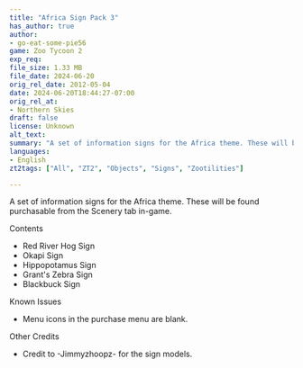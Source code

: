 ```yaml
---
title: "Africa Sign Pack 3"
has_author: true
author: 
- go-eat-some-pie56
game: Zoo Tycoon 2
exp_req: 
file_size: 1.33 MB
file_date: 2024-06-20
orig_rel_date: 2012-05-04
date: 2024-06-20T18:44:27-07:00
orig_rel_at: 
- Northern Skies
draft: false
license: Unknown
alt_text: 
summary: "A set of information signs for the Africa theme. These will be found purchasable from the Scenery tab in-game."
languages:
- English
zt2tags: ["All", "ZT2", "Objects", "Signs", "Zootilities"]

---
```


A set of information signs for the Africa theme. These will be found purchasable from the Scenery tab in-game.

 Contents 

- Red River Hog Sign
- Okapi Sign
- Hippopotamus Sign
- Grant's Zebra Sign
- Blackbuck Sign

 Known Issues 

- Menu icons in the purchase menu are blank.

 Other Credits 

- Credit to -Jimmyzhoopz- for the sign models.